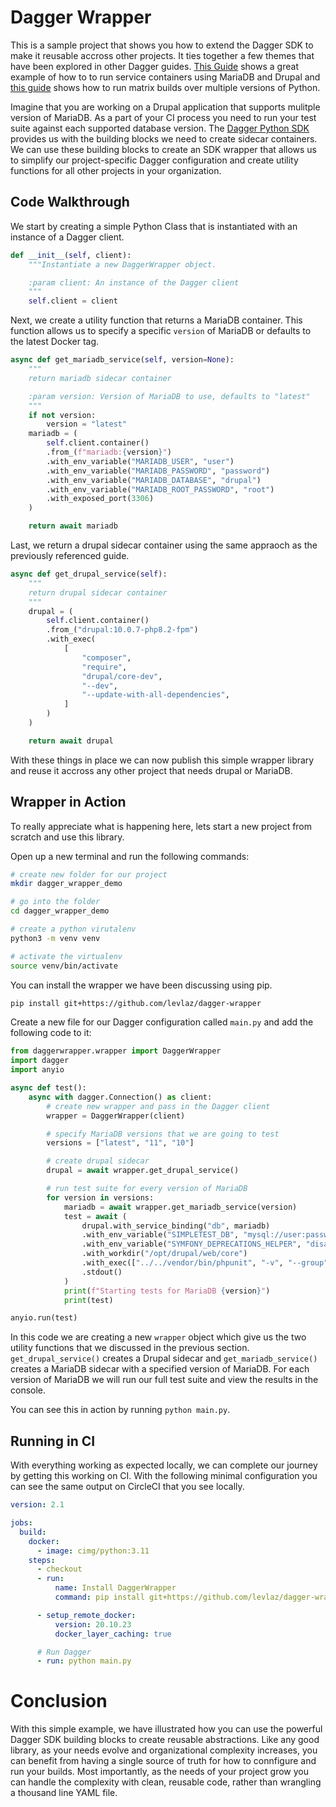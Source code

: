 # Dagger Wrapper

This is a sample project that shows you how to extend the Dagger SDK to make it reusable accross other projects. It ties together a few themes that have been explored in other Dagger guides. [This Guide](https://docs.dagger.io/757394/use-service-containers#example-mariadb-database-service-for-application-tests) shows a great example of how to to run service containers using MariaDB and Drupal and [this guide](https://docs.dagger.io/sdk/python/628797/get-started/#step-4-test-against-multiple-python-versions) shows how to run matrix builds over multiple versions of Python. 

Imagine that you are working on a Drupal application that supports mulitple version of MariaDB. As a part of your CI process you need to run your test suite against each supported database version. The [Dagger Python SDK](https://docs.dagger.io/sdk/python/) provides us with the building blocks we need to create sidecar containers. We can use these building blocks to create an SDK wrapper that allows us to simplify our project-specific Dagger configuration and create utility functions for all other projects in your organization. 

## Code Walkthrough 

We start by creating a simple Python Class that is instantiated with an instance of a Dagger client. 

```python
def __init__(self, client):
    """Instantiate a new DaggerWrapper object.

    :param client: An instance of the Dagger client
    """
    self.client = client
```

Next, we create a utility function that returns a MariaDB container. This function allows us to specify a specific `version` of MariaDB or defaults to the latest Docker tag.

```python
async def get_mariadb_service(self, version=None):
    """
    return mariadb sidecar container

    :param version: Version of MariaDB to use, defaults to "latest"
    """
    if not version:
        version = "latest"
    mariadb = (
        self.client.container()
        .from_(f"mariadb:{version}")
        .with_env_variable("MARIADB_USER", "user")
        .with_env_variable("MARIADB_PASSWORD", "password")
        .with_env_variable("MARIADB_DATABASE", "drupal")
        .with_env_variable("MARIADB_ROOT_PASSWORD", "root")
        .with_exposed_port(3306)
    )

    return await mariadb
```

Last, we return a drupal sidecar container using the same appraoch as the previously referenced guide. 

```python
async def get_drupal_service(self):
    """
    return drupal sidecar container
    """
    drupal = (
        self.client.container()
        .from_("drupal:10.0.7-php8.2-fpm")
        .with_exec(
            [
                "composer",
                "require",
                "drupal/core-dev",
                "--dev",
                "--update-with-all-dependencies",
            ]
        )
    )

    return await drupal
```

With these things in place we can now publish this simple wrapper library and reuse it accross any other project that needs drupal or MariaDB. 

## Wrapper in Action 

To really appreciate what is happening here, lets start a new project from scratch and use this library. 


Open up a new terminal and run the following commands:

```bash
# create new folder for our project 
mkdir dagger_wrapper_demo

# go into the folder 
cd dagger_wrapper_demo 

# create a python virutalenv
python3 -m venv venv 

# activate the virtualenv
source venv/bin/activate 
```

You can install the wrapper we have been discussing using pip. 

```bash
pip install git+https://github.com/levlaz/dagger-wrapper
```

Create a new file for our Dagger configuration called `main.py` and add the following code to it:

```python
from daggerwrapper.wrapper import DaggerWrapper
import dagger 
import anyio

async def test():
    async with dagger.Connection() as client:
        # create new wrapper and pass in the Dagger client
        wrapper = DaggerWrapper(client)

        # specify MariaDB versions that we are going to test 
        versions = ["latest", "11", "10"]

        # create drupal sidecar
        drupal = await wrapper.get_drupal_service()

        # run test suite for every version of MariaDB
        for version in versions:
            mariadb = await wrapper.get_mariadb_service(version)
            test = await (
                drupal.with_service_binding("db", mariadb)
                .with_env_variable("SIMPLETEST_DB", "mysql://user:password@db/drupal")
                .with_env_variable("SYMFONY_DEPRECATIONS_HELPER", "disabled")
                .with_workdir("/opt/drupal/web/core")
                .with_exec(["../../vendor/bin/phpunit", "-v", "--group", "KernelTests"])
                .stdout()
            )
            print(f"Starting tests for MariaDB {version}")
            print(test)

anyio.run(test)
```

In this code we are creating a new `wrapper` object which give us the two utility functions that we discussed in the previous section. `get_drupal_service()` creates a Drupal sidecar and `get_mariadb_service()` creates a MariaDB sidecar with a specified version of MariaDB. For each version of MariaDB we will run our full test suite and view the results in the console. 

You can see this in action by running `python main.py`. 

## Running in CI 

With everything working as expected locally, we can complete our journey by getting this working on CI. With the following minimal configuration you can see the same output on CircleCI that you see locally.  

```yaml
version: 2.1

jobs:
  build:
    docker:
      - image: cimg/python:3.11
    steps:
      - checkout
      - run:
          name: Install DaggerWrapper
          command: pip install git+https://github.com/levlaz/dagger-wrapper

      - setup_remote_docker:
          version: 20.10.23
          docker_layer_caching: true

      # Run Dagger
      - run: python main.py
```

# Conclusion 

With this simple example, we have illustrated how you can use the powerful Dagger SDK building blocks to create reusable abstractions. Like any good library, as your needs evolve and organizational complexity increases, you can benefit from having a single source of truth for how to connfigure and run your builds. Most importantly, as the needs of your project grow you can handle the complexity with clean, reusable code, rather than wrangling a thousand line YAML file. 
